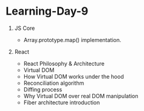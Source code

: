 # Learning-Day-9


  
1. JS Core
   - Array.prototype.map() implementation.
  
2. React
    - React Philosophy & Architecture
     - Virtual DOM
     - How Virtual DOM works under the hood
     - Reconciliation algorithm
     - Diffing process
     - Why Virtual DOM over real DOM manipulation
     - Fiber architecture introduction
